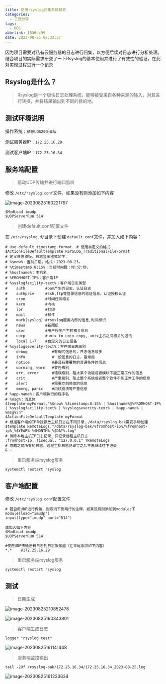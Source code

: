```yaml
---
title: 使用rsyslog归集系统日志
categories:
  - 工具分享
tags:
  - UOS
abbrlink: 1836dc99
date: 2023-08-25 02:33:57
---
```

<meta name="referrer" content="no-referrer" />

因为项目需要对私有云服务器的日志进行归集，以方便后续对日志进行分析处理。结合项目的实际需求研究了一下Rsyslog的基本使用并进行了有效性的验证，在此对实现过程进行一个记录

<!--more-->

## Rsyslog是什么？

> Rsyslog是一个极快日志处理系统，能够接受来自各种来源的输入，对其进行转换，并将结果输出到不同的目的地。

## 测试环境说明

操作系统：`统信UOS20企业版`

测试服务器IP：`172.25.16.29`

测试客户端IP：`172.25.16.34`

## 服务端配置

> 启动UDP传输并进行端口监听

修改 `/etc/rsyslog.conf`文件，如果没有则添加如下内容

![image-20230825160221797](https://p.ipic.vip/2gibno.png)

```
$ModLoad imudp
$UDPServerRun 514
```

> 创建default.conf配置文件

在 `/etc/rsyslog.d/`目录下创建 `default.conf`文件，并加入如下内容：

```shell
# Use default timestamp format  # 使用自定义的格式
$ActionFileDefaultTemplate RSYSLOG_TraditionalFileFormat
# 定义日志模板，日志显示格式如下：
# %$now%：当前日期，格式：2023-08-23，
# %timestamp:8:15%：当前时间戳：时:分:秒，
# %hostname%：主机名
# %FROMHOST-IP%：客户端IP
# %syslogfacility-text%：客户端日志类型
#    auth         #pam产生的日志，认证日志
#    authpriv     #ssh,ftp等登录信息的验证信息，认证授权认证
#    cron         #时间任务相关
#    kern         #内核
#    lpr          #打印
#    mail         #邮件
#    mark(syslog) #rsyslog服务内部的信息,时间标识
#    news         #新闻组
#    user         #用户程序产生的相关信息
#    uucp         #unix to unix copy, unix主机之间相关的通讯
#    local 1~7    #自定义的日志设备
# %syslogseverity-text%：客户端日志级别
#    debug           #有调式信息的，日志信息最多
#    info            #一般信息的日志，最常用
#    notice          #最具有重要性的普通条件的信息
#    warning, warn   #警告级别
#    err, error      #错误级别，阻止某个功能或者模块不能正常工作的信息
#    crit            #严重级别，阻止整个系统或者整个软件不能正常工作的信息
#    alert           #需要立刻修改的信息
#    emerg, panic    #内核崩溃等严重信息
# %app-name%：客户端执行的程序名
# %msg%：消息体
$template myFormat,"%$now% %timestamp:8:15% | %hostname%@%FROMHOST-IP% | %syslogfacility-text% | %syslogseverity-text% | %app-name% | %msg%\n"
$ActionFileDefaultTemplate myFormat   
# 根据客户端的IP单独存放主机日志在不同目录，/data/rsyslog-bak需要手动创建
$template RemoteLogs,"/data/rsyslog-bak/%fromhost-ip%/%fromhost-ip%_%$YEAR%-%$MONTH%-%$DAY%.log"
# 排除本地主机IP日志记录，只记录远程主机日志
:fromhost-ip, !isequal, "127.0.0.1" ?RemoteLogs
# 忽略之前所有的日志，远程主机日志记录完之后不再继续往下记录
& ~
```

> 重启服务端rsyslog服务

```
systemctl restart rsyslog
```

## 客户端配置

修改 `/etc/rsyslog.conf`配置文件

```shell
# 若启用UDP进行传输，则取消下面两行的注释，如果没有则添加到modules下
module(load="imudp")
input(type="imudp" port="514")

或加入如下内容
$ModLoad imudp
$UDPServerRun 514

#使用UDP传输所有日志到日志服务器（在末尾添加如下内容）
*.*    @172.25.16.29
```

> 重启服务端rsyslog服务

```
systemctl restart rsyslog
```

## 测试

> 日期生成

![image-20230825210852478](https://p.ipic.vip/u7b8gh.png)

![image-20230825160343801](https://p.ipic.vip/g5wqwx.png)

> 客户端生成日志

```shell
logger "rsyslog test"
```

![image-20230825161141448](https://p.ipic.vip/acd176.png)

> 服务端监控输出

```shell
tail -20f /rsyslog-bak/172.25.16.34/172.25.16.34_2023-08-25.log
```

![image-20230825161233634](https://p.ipic.vip/cmoe20.png)
